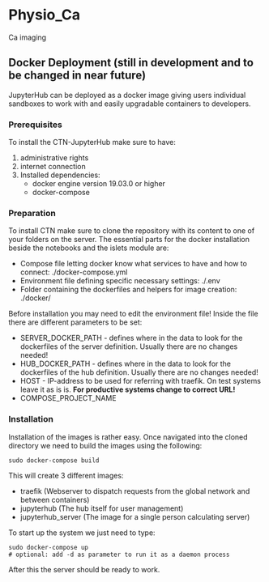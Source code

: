 # Physio_Ca
 Ca imaging

## Docker Deployment (still in development and to be changed in near future)
JupyterHub can be deployed as a docker image giving users individual sandboxes to work with and easily upgradable containers to developers.

### Prerequisites
To install the CTN-JupyterHub make sure to have:
1. administrative rights
2. internet connection
3. Installed dependencies:
   - docker engine version 19.03.0 or higher
   - docker-compose

### Preparation
To install CTN make sure to clone the repository with its content to one of your folders on the server.
The essential parts for the docker installation beside the notebooks and the islets module are:
- Compose file letting docker know what services to have and how to connect: ./docker-compose.yml
- Environment file defining specific necessary settings: ./.env
- Folder containing the dockerfiles and helpers for image creation: ./docker/

Before installation you may need to edit the environment file!
Inside the file there are different parameters to be set:
- SERVER_DOCKER_PATH - defines where in the data to look for the dockerfiles of the server definition. Usually there are no changes needed!
- HUB_DOCKER_PATH - defines where in the data to look for the dockerfiles of the hub definition. Usually there are no changes needed!
- HOST - IP-address to be used for referring with traefik. On test systems leave it as is is. **For productive systems change to correct URL!**
- COMPOSE_PROJECT_NAME

### Installation
Installation of the images is rather easy.
Once navigated into the cloned directory we need to build the images using the following:
```
sudo docker-compose build
```
This will create 3 different images:
- traefik (Webserver to dispatch requests from the global network and between containers)
- jupyterhub (The hub itself for user management)
- jupyterhub_server (The image for a single person calculating server)

To start up the system we just need to type:
```
sudo docker-compose up
# optional: add -d as parameter to run it as a daemon process
```
After this the server should be ready to work.
